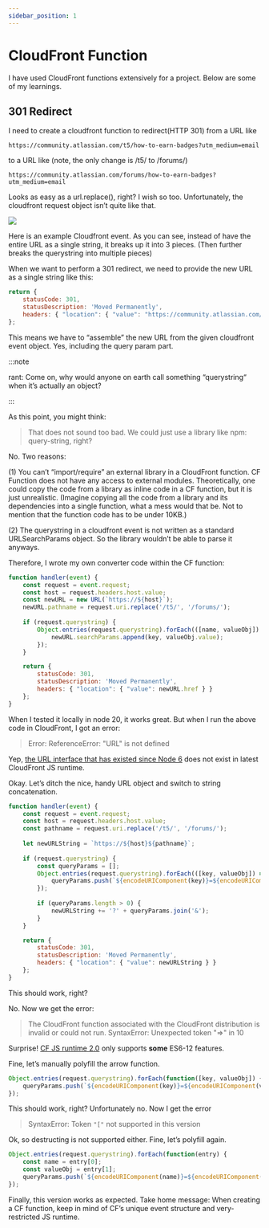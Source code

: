 ```yaml
---
sidebar_position: 1
---
```


# CloudFront Function
I have used CloudFront functions extensively for a project. Below are some of my learnings.

## 301 Redirect
I need to create a cloudfront function to redirect(HTTP 301) from a URL like
```
https://community.atlassian.com/t5/how-to-earn-badges?utm_medium=email
```
to a URL like (note, the only change is /t5/ to /forums/)
```
https://community.atlassian.com/forums/how-to-earn-badges?utm_medium=email
```

Looks as easy as a url.replace(), right? I wish so too. Unfortunately, the cloudfront request object isn’t quite like that.

![](/cloudfront-object.png)

Here is an example Cloudfront event. As you can see, instead of have the entire URL as a single string, it breaks up it into 3 pieces. (Then further breaks the querystring into multiple pieces)

When we want to perform a 301 redirect, we need to provide the new URL as a single string like this:
```javascript
return {
    statusCode: 301,
    statusDescription: 'Moved Permanently',
    headers: { "location": { "value": "https://community.atlassian.com/forums/how-to-earn-badges?utm_medium=email" } }
};
```

This means we have to “assemble” the new URL from the given cloudfront event object. Yes, including the query param part. 

:::note

rant: Come on, why would anyone on earth call something “querystring“ when it’s actually an object?

:::

As this point, you might think:

> That does not sound too bad. We could just use a library like npm: query-string, right?

No. Two reasons:

(1) You can’t  “import/require” an external library in a CloudFront function. CF Function does not have any access to external modules. Theoretically, one could copy the code from a library as inline code in a CF function, but it is just unrealistic.  (Imagine copying all the code from a library and its dependencies into a single function, what a mess would that be. Not to mention that the function code has to be under 10KB.)

(2) The querystring in a cloudfront event is not written as a standard URLSearchParams object. So the library wouldn’t be able to parse it anyways.

Therefore, I wrote my own converter code within the CF function: 

```javascript
function handler(event) {
    const request = event.request;
    const host = request.headers.host.value;
    const newURL = new URL(`https://${host}`);
    newURL.pathname = request.uri.replace('/t5/', '/forums/');
  
    if (request.querystring) {
        Object.entries(request.querystring).forEach(([name, valueObj]) => {
            newURL.searchParams.append(key, valueObj.value);
        });
    }

    return {
        statusCode: 301,
        statusDescription: 'Moved Permanently',
        headers: { "location": { "value": newURL.href } }
    };
}
```

When I tested it locally in node 20, it works great.  But when I run the above code in CloudFront, I got an error:

> Error: ReferenceError: "URL" is not defined

Yep, [the URL interface that has existed since Node 6](https://developer.mozilla.org/en-US/docs/Web/API/URL) does not exist in latest CloudFront JS runtime. 

Okay. Let’s ditch the nice, handy URL object and switch to string concatenation.

```javascript
function handler(event) {
    const request = event.request;
    const host = request.headers.host.value;
    const pathname = request.uri.replace('/t5/', '/forums/');
    
    let newURLString = `https://${host}${pathname}`;
    
    if (request.querystring) {
        const queryParams = [];
        Object.entries(request.querystring).forEach(([key, valueObj]) => {
            queryParams.push(`${encodeURIComponent(key)}=${encodeURIComponent(valueObj.value)}`);
        });
        
        if (queryParams.length > 0) {
            newURLString += '?' + queryParams.join('&');
        }
    }

    return {
        statusCode: 301,
        statusDescription: 'Moved Permanently',
        headers: { "location": { "value": newURLString } }
    };
}
```

This should work, right? 

No.  Now we get the error:

> The CloudFront function associated with the CloudFront distribution is invalid or could not run. SyntaxError: Unexpected token "=>" in 10

Surprise! [CF JS runtime 2.0](https://docs.aws.amazon.com/AmazonCloudFront/latest/DeveloperGuide/functions-javascript-runtime-20.html) only supports **some** ES6-12 features. 

Fine, let’s manually polyfill the arrow function. 
```javascript
Object.entries(request.querystring).forEach(function([key, valueObj]) {
    queryParams.push(`${encodeURIComponent(key)}=${encodeURIComponent(valueObj.value)}`);
});
```

This should work, right? 
Unfortunately no.  Now I get the error
> SyntaxError: Token `"["` not supported in this version

Ok, so destructing is not supported either. Fine, let’s polyfill again.

```javascript
Object.entries(request.querystring).forEach(function(entry) {
    const name = entry[0];
    const valueObj = entry[1];
    queryParams.push(`${encodeURIComponent(name)}=${encodeURIComponent(valueObj.value)}`);
});
```

Finally, this version works as expected.
Take home message: When creating a CF function, keep in mind of CF’s unique event structure and very-restricted JS runtime.